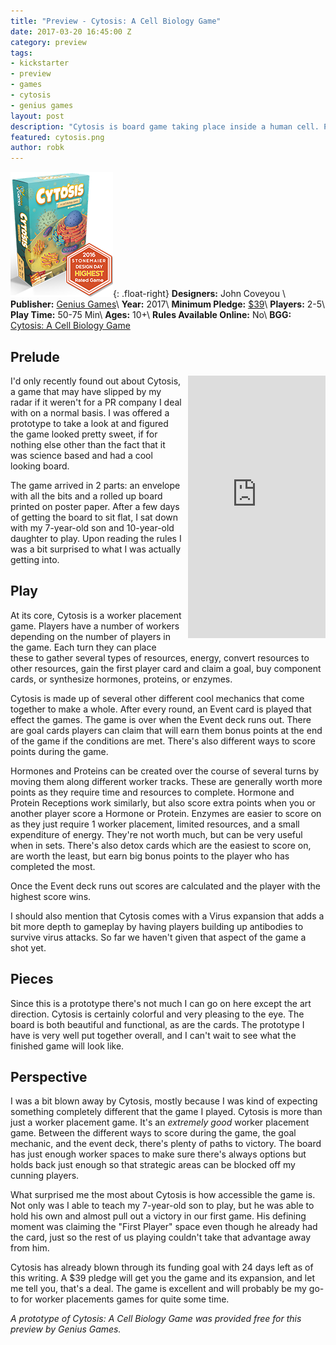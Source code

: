 ```yaml
---
title: "Preview - Cytosis: A Cell Biology Game"
date: 2017-03-20 16:45:00 Z
category: preview
tags:
- kickstarter
- preview
- games
- cytosis
- genius games
layout: post
description: "Cytosis is board game taking place inside a human cell. Players compete to build enzymes, hormones and receptors and fend off attacking Viruses."
featured: cytosis.png
author: robk
---
```


![Cytosis](/images/cytosis/cover.png){: .float-right}
**Designers:**  John Coveyou \\
**Publisher:** [Genius Games](https://gotgeniusgames.com)\\
**Year:** 2017\\
**Minimum Pledge:** [$39](https://www.kickstarter.com/projects/geniusgames/cytosis-a-cell-biology-board-game)\\
**Players:** 2-5\\
**Play Time:** 50-75 Min\\
**Ages:** 10+\\
**Rules Available Online:** No\\
**BGG:** [Cytosis: A Cell Biology Game](https://boardgamegeek.com/boardgame/202977/cytosis-cell-biology-game)


<h2>Prelude</h2>
<iframe style="float:right;margin-left:10px;margin-bottom:10px;" src="https://www.kickstarter.com/projects/geniusgames/cytosis-a-cell-biology-board-game/widget/card.html?v=2" width="220" height="420" frameborder="0" scrolling="no"></iframe>

I'd only recently found out about Cytosis, a game that may have slipped by my radar if it weren't for a PR company I deal with on a normal basis. I was offered a prototype to take a look at and figured the game looked pretty sweet, if for nothing else other than the fact that it was science based and had a cool looking board.

The game arrived in 2 parts: an envelope with all the bits and a rolled up board printed on poster paper. After a few days of getting the board to sit flat, I sat down with my 7-year-old son and 10-year-old daughter to play. Upon reading the rules I was a bit surprised to what I was actually getting into.

<h2>Play</h2>

At its core, Cytosis is a worker placement game. Players have a number of workers depending on the number of players in the game. Each turn they can place these to gather several types of resources, energy, convert resources to other resources, gain the first player card and claim a goal, buy component cards, or synthesize hormones, proteins, or enzymes.

Cytosis is made up of several other different cool mechanics that come together to make a whole.  After every round, an Event card is played that effect the games. The game is over when the Event deck runs out. There are goal cards players can claim that will earn them bonus points at the end of the game if the conditions are met. There's also different ways to score points during the game.

Hormones and Proteins can be created over the course of several turns by moving them along different worker tracks. These are generally worth more points as they require time and resources to complete. Hormone and Protein Receptions work similarly, but also score extra points when you or another player score a Hormone or Protein. Enzymes are easier to score on as they just require 1 worker placement, limited resources, and a small expenditure of energy. They're not worth much, but can be very useful when in sets. There's also detox cards which are the easiest to score on, are worth the least, but earn big bonus points to the player who has completed the most.

Once the Event deck runs out scores are calculated and the player with the highest score wins.

I should also mention that Cytosis comes with a Virus expansion that adds a bit more depth to gameplay by having players building up antibodies to survive virus attacks. So far we haven't given that aspect of the game a shot yet.

<h2>Pieces</h2>

Since this is a prototype there's not much I can go on here except the art direction. Cytosis is certainly colorful and very pleasing to the eye. The board is both beautiful and functional, as are the cards. The prototype I have is very well put together overall, and I can't wait to see what the finished game will look like.

<h2>Perspective</h2>

I was a bit blown away by Cytosis, mostly because I was kind of expecting something completely different that the game I played. Cytosis is more than just a worker placement game. It's an *extremely good* worker placement game. Between the different ways to score during the game, the goal mechanic, and the event deck, there's plenty of paths to victory. The board has just enough worker spaces to make sure there's always options but holds back just enough so that strategic areas can be blocked off my cunning players.

What surprised me the most about Cytosis is how accessible the game is. Not only was I able to teach my 7-year-old son to play, but he was able to hold his own and almost pull out a victory in our first game. His defining moment was claiming the "First Player" space even though he already had the card, just so the rest of us playing couldn't take that advantage away from him.

Cytosis has already blown through its funding goal with 24 days left as of this writing. A $39 pledge will get you the game and its expansion, and let me tell you, that's a deal. The game is excellent and will probably be my go-to for worker placements games for quite some time.

*A prototype of Cytosis: A Cell Biology Game was provided free for this preview by Genius Games.*

